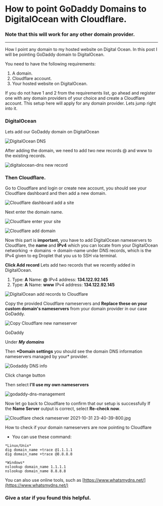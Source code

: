 # How to point GoDaddy Domains to DigitalOcean with Cloudflare.

### Note that this will work for any other domain provider.

---

How I point any domain to my hosted website on Digital Ocean. In this post I will be pointing GoDaddy domain to DigitalOcean.

You need to have the following requirements:

1.  A domain.
2.  Cloudflare account.
3.  Your hosted website on DigitalOcean.

If you do not have 1 and 2 from the requirements list, go ahead and register one with any domain providers of your choice and create a Cloudflare account. This setup here will apply for any domain provider. Lets jump right into it.

### DigitalOcean

Lets add our GoDaddy domain on DigitalOcean

![DigitalOcean DNS](https://github.com/Rodcode47/any-domain-to-digitalocean-with-cloudflare/blob/main/images/DigitalOcean_2021-10-31_23-16-18-618.jpg)

After adding the domain, we need to add two new records @ and www to the existing records.

![digitalocean-dns new record](https://github.com/Rodcode47/any-domain-to-digitalocean-with-cloudflare/blob/main/images/digitalocean-dns_2021-10-31_23-32-54-957.jpg)

### Then Cloudflare.

Go to Cloudflare and login or create new account, you should see your Cloudflare dashboard and then add a new domain.

![Cloudflare dashboard add a site](https://github.com/Rodcode47/any-domain-to-digitalocean-with-cloudflare/blob/main/images/dashboard_2021-10-31_22-59-38-712.jpg)

Next enter the domain name.

![Cloudflare enter your site](https://github.com/Rodcode47/any-domain-to-digitalocean-with-cloudflare/blob/main/images/add-new-domain_2021-10-31_15-15-38-793.jpg)

![Cloudflare add domain](https://github.com/Rodcode47/any-domain-to-digitalocean-with-cloudflare/blob/main/images/cloudflare-add-dns_2021-10-31_15-17-34-103.jpg)

Now this part is **important,** you have to add DigitalOcean nameservers to Cloudflare, the **name** and **IPv4** which you can locate from your DigitalOcean networking → domains → domain-name under DNS records, which is the IPv4 given to eg Droplet that you us to SSH via terminal.

**Click Add record**
Lets add two records that we recently added in DigitalOcean.

1. Type: **A** Name: **@** IPv4 address: **134.122.92.145**
2. Type: **A** Name: **www** IPv4 address: **134.122.92.145**

![DigitalOcean add records to Cloudflare](https://github.com/Rodcode47/any-domain-to-digitalocean-with-cloudflare/blob/main/images/cloudflare-dns-management_2021-10-31_15-23-19-786.jpg)

Copy the provided Cloudflare nameservers and **Replace these on your custom domain's nameservers** from your domain provider in our case GoDaddy.

![Copy Cloudflare new nameserver](https://github.com/Rodcode47/any-domain-to-digitalocean-with-cloudflare/blob/main/images/nameserver-names.png)

GoDaddy

Under **_My domains_**

Then **\*Domain settings** you should see the domain DNS information nameservers managed by your\* provider.

![Godaddy DNS info](https://github.com/Rodcode47/any-domain-to-digitalocean-with-cloudflare/blob/main/images/godaddy-2021-10-30_16-14-38-067.jpg)

Click change button

Then select **I'll use my own nameservers**

![godaddy-dns-management](https://github.com/Rodcode47/any-domain-to-digitalocean-with-cloudflare/blob/main/images/godaddy-dns-management_2021-10-31_22-46-41-857.jpg)

Now let go back to Cloudflare to confirm that our setup is successfully If the **Name Server** output is correct, select **Re-check now**.

![Cloudflare check nameserver 2021-10-31 23-40-39-800.jpg](https://github.com/Rodcode47/any-domain-to-digitalocean-with-cloudflare/blob/main/images/Cloudflare_check_nameserver_2021-10-31_23-40-39-800.jpg)

How to check if your domain nameservers are now pointing to Cloudflare

- You can use these command:

```
*Linux/Unix*
dig domain_name +trace @1.1.1.1
dig domain_name +trace @8.8.8.8

*Windows*
nslookup domain_name 1.1.1.1
nslookup domain_name 8.8.8.8
```

You can also use online tools, such as [https://www.whatsmydns.net/](https://www.whatsmydns.net/)

### Give a star if you found this helpful.
